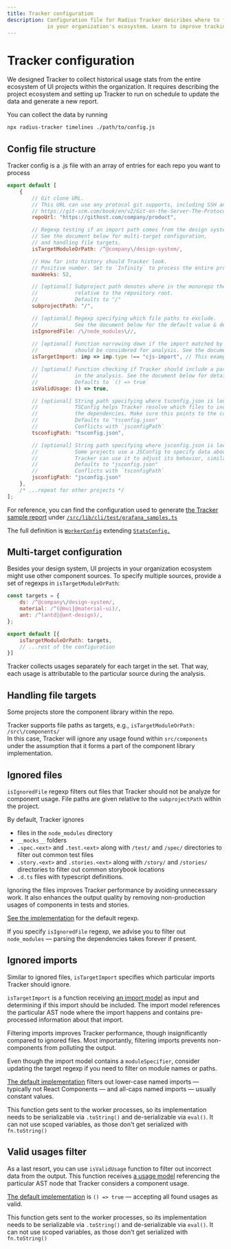 ```yaml
---
title: Tracker configuration
description: Configuration file for Radius Tracker describes where to find and how to analyze each project
             in your organization's ecosystem. Learn to improve tracking performance & remove junk from the output. 
---
```


# Tracker configuration

We designed Tracker to collect historical usage stats from the entire ecosystem of UI projects within the organization.
It requires describing the project ecosystem and setting up Tracker to run on schedule
to update the data and generate a new report.

You can collect the data by running
```sh
npx radius-tracker timelines ./path/to/config.js
```


## Config file structure

Tracker config is a .js file with an array of entries for each repo you want to process
```js
export default [
    {
        // Git clone URL.
        // This URL can use any protocol git supports, including SSH and local files.
        // https://git-scm.com/book/en/v2/Git-on-the-Server-The-Protocols#_the_protocols
        repoUrl: "https://githost.com/company/product",

        // Regexp testing if an import path comes from the design system.
        // See the document below for multi-target configuration,
        // and handling file targets.
        isTargetModuleOrPath: /^@company\/design-system/,

        // How far into history should Tracker look.
        // Positive number. Set to `Infinity` to process the entire project history.
        maxWeeks: 52,

        // [optional] Subproject path denotes where in the monorepo the project code is located
        //            relative to the repository root.
        //            Defaults to "/"
        subprojectPath: "/",

        // [optional] Regexp specifying which file paths to exclude.
        //            See the document below for the default value & details.
        isIgnoredFile: /\/node_modules\//,
        
        // [optional] Function narrowing down if the import matched by `isTargetModuleOrPath`
        //            should be considered for analysis. See the document below for the default value & details.
        isTargetImport: imp => imp.type !== "cjs-import", // This example excludes `require` calls

        // [optional] Function checking if Tracker should include a particular usage found in code
        //            in the analysis. See the document below for details.
        //            Defaults to `() => true`
        isValidUsage: () => true,

        // [optional] String path specifying where tsconfig.json is located relative to `subprojectPath`
        //            TSConfig helps Tracker resolve which files to include and how to navigate
        //            the dependencies. Make sure this points to the correct file if it exists.
        //            Defaults to "tsconfig.json"
        //            Conflicts with `jsconfigPath`
        tsconfigPath: "tsconfig.json",

        // [optional] String path specifying where jsconfig.json is located relative to `subprojectPath`
        //            Some projects use a JSConfig to specify data about the project: https://code.visualstudio.com/docs/languages/jsconfig
        //            Tracker can use it to adjust its behavior, similar to `tsconfigPath` above.
        //            Defaults to "jsconfig.json"
        //            Conflicts with `tsconfigPath`
        jsconfigPath: "jsconfig.json"
    },
    /* ...repeat for other projects */
];
```

For reference, you can find the configuration used to generate [the Tracker sample report](https://observablehq.com/@smoogly/design-system-metrics)
under [`/src/lib/cli/test/grafana_samples.ts`](https://github.com/rangle/radius-tracker/blob/17da736e27f325ec3fa7c920b85fd645a0a81a0a/src/lib/cli/test/grafana_samples.ts#L23)

The full definition is [`WorkerConfig`](https://github.com/rangle/radius-tracker/blob/fe510f3de53f519816fcdf83d93b987f3045e947/src/lib/cli/timelines/workerTypes.ts#L5-L8)
extending [`StatsConfig.`](https://github.com/rangle/radius-tracker/blob/fe510f3de53f519816fcdf83d93b987f3045e947/src/lib/cli/sharedTypes.ts#L5-L17)


## Multi-target configuration

Besides your design system, UI projects in your organization ecosystem might use other component sources.
To specify multiple sources, provide a set of regexps in `isTargetModuleOrPath`:
```js
const targets = {
    ds: /^@company\/design-system/,
    material: /^(@mui|@material-ui)/,
    ant: /^(antd|@ant-design)/,
};

export default [{
    isTargetModuleOrPath: targets,
    // ...rest of the configuration
}]
```

Tracker collects usages separately for each target in the set. That way, each usage
is attributable to the particular source during the analysis. 


## Handling file targets

Some projects store the component library within the repo.

Tracker supports file paths as targets, e.g., `isTargetModuleOrPath: /src\/components/`  
In this case, Tracker will ignore any usage found within `src/components` under the assumption
that it forms a part of the component library implementation.


## Ignored files

`isIgnoredFile` regexp filters out files that Tracker should not be analyze for component usage.
File paths are given relative to the `subprojectPath` within the project.

By default, Tracker ignores
* files in the `node_modules` directory
* `__mocks__` folders
* `.spec.<ext>` and `.test.<ext>` along with `/test/` and `/spec/` directories to filter out common test files
* `.story.<ext>` and `.stories.<ext>` along with `/story/` and `/stories/` directories to filter out common storybook locations
* `.d.ts` files with typescript definitions.

Ignoring the files improves Tracker performance by avoiding unnecessary work.
It also enhances the output quality by removing non-production usages of components in tests and stories.

[See the implementation](https://github.com/rangle/radius-tracker/blob/17da736e27f325ec3fa7c920b85fd645a0a81a0a/src/lib/cli/resolveStatsConfig.ts#L48) for the default regexp.

If you specify `isIgnoredFile` regexp, we advise you to filter out `node_modules` —
parsing the dependencies takes forever if present.


## Ignored imports

Similar to ignored files, `isTargetImport` specifies which particular imports Tracker should ignore.

`isTargetImport` is a function receiving [an import model](https://github.com/rangle/radius-tracker/blob/17da736e27f325ec3fa7c920b85fd645a0a81a0a/src/lib/resolveDependencies/identifyImports.ts#L6)
as input and determining if this import should be included. The import model references the particular AST node
where the import happens and contains pre-processed information about that import.

Filtering imports improves Tracker performance, though insignificantly compared to ignored files.
Most importantly, filtering imports prevents non-components from polluting the output.

Even though the import model contains a `moduleSpecifier`, consider updating the target regexp if you need to filter on module names or paths.

[The default implementation](https://github.com/rangle/radius-tracker/blob/17da736e27f325ec3fa7c920b85fd645a0a81a0a/src/lib/cli/resolveStatsConfig.ts#L22-L32)
filters out lower-case named imports — typically not React Components — and all-caps named imports — usually constant values.

This function gets sent to the worker processes, so its implementation needs to be serializable via `.toString()` and de-serializable via `eval()`.
It can not use scoped variables, as those don't get serialized with `fn.toString()`


## Valid usages filter

As a last resort, you can use `isValidUsage` function to filter out incorrect data from the output.
This function receives [a usage model](https://github.com/rangle/radius-tracker/blob/17da736e27f325ec3fa7c920b85fd645a0a81a0a/src/lib/findUsages/findUsages.ts#L47-L52)
referencing the particular AST node that Tracker considers a component usage.

[The default implementation](https://github.com/rangle/radius-tracker/blob/17da736e27f325ec3fa7c920b85fd645a0a81a0a/src/lib/cli/resolveStatsConfig.ts#L79)
is `() => true` — accepting all found usages as valid.

This function gets sent to the worker processes, so its implementation needs to be serializable via `.toString()` and de-serializable via `eval()`.
It can not use scoped variables, as those don't get serialized with `fn.toString()`

